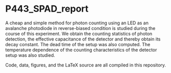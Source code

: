 # P443_SPAD_report

A cheap and simple method for photon counting using an LED as an avalanche photodiode in reverse-biased condition is studied during the course of this experiment. We obtain the counting statistics of photon detection, the effective capacitance of the detector and thereby obtain its decay constant. The dead time of the setup was also computed. The temperature dependence of the counting characteristics of the detector setup was also studied.

Code, data, figures, and the LaTeX source are all compiled in this repository.
